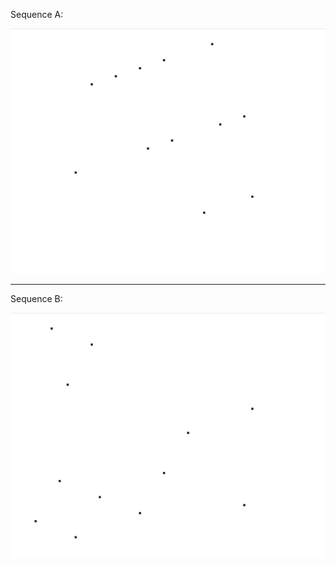 Sequence A:

![Spectral test for sequence A](./spectral-a.png)

---

Sequence B:

![Spectral test for sequence B](./spectral-b.png)

